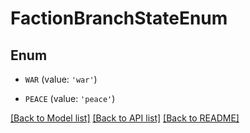 # FactionBranchStateEnum


## Enum

* `WAR` (value: `'war'`)

* `PEACE` (value: `'peace'`)

[[Back to Model list]](../README.md#documentation-for-models) [[Back to API list]](../README.md#documentation-for-api-endpoints) [[Back to README]](../README.md)


